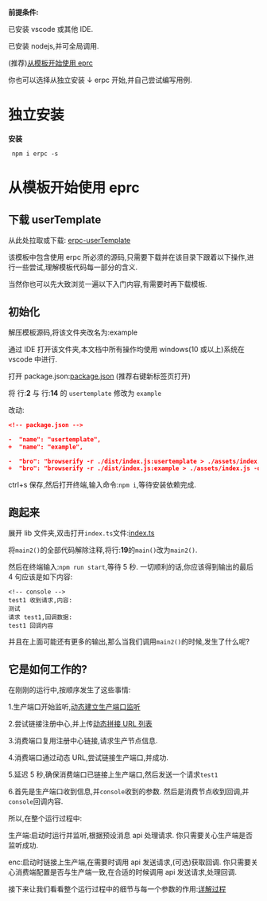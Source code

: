 #

**前提条件:**

已安装 vscode 或其他 IDE.

已安装 nodejs,并可全局调用.

(推荐)[从模板开始使用 eprc](/quick-start?id=从模板开始使用-eprc)

你也可以选择从独立安装 ↓ erpc 开始,并自己尝试编写用例.

# 独立安装

**安装**

```npm
 npm i erpc -s
```

# 从模板开始使用 eprc

## 下载 userTemplate

从此处拉取或下载: [erpc-userTemplate](https://github.com/daoif/erpc-userTemplate)

该模板中包含使用 erpc 所必须的源码,只需要下载并在该目录下跟着以下操作,进行一些尝试,理解模板代码每一部分的含义.

当然你也可以先大致浏览一遍以下入门内容,有需要时再下载模板.

## 初始化

解压模板源码,将该文件夹改名为:example

通过 IDE 打开该文件夹,本文档中所有操作均使用 windows(10 或以上)系统在 vscode 中进行.

打开 package.json:[package.json](/template?id=packagejson ":target=_blank") (推荐右键新标签页打开)

将 行:**2** 与 行:**14** 的 `usertemplate` 修改为 `example`

改动:

```json
<!-- package.json -->

-  "name": "usertemplate",
+  "name": "example",

-  "bro": "browserify -r ./dist/index.js:usertemplate > ./assets/index.js -d ",
+  "bro": "browserify -r ./dist/index.js:example > ./assets/index.js -d ",
```

ctrl+s 保存,然后打开终端,输入命令:`npm i`,等待安装依赖完成.

## 跑起来

展开 lib 文件夹,双击打开`index.ts`文件:[index.ts](/template?id=libindexts)

将`main2()`的全部代码解除注释,将行:**19**的`main()`改为`main2()`.

然后在终端输入:`npm run start`,等待 5 秒.
一切顺利的话,你应该得到输出的最后 4 句应该是如下内容:

```console
<!-- console -->
test1 收到请求,内容:
测试
请求 test1,回调数据:
test1 回调内容
```

并且在上面可能还有更多的输出,那么当我们调用`main2()`的时候,发生了什么呢?

## 它是如何工作的?

在刚刚的运行中,按顺序发生了这些事情:

1.生产端口开始监听,[动态建立生产端口监听](/features?id=动态建立生产端口监听)

2.尝试链接注册中心,并上传[动态拼接 URL 列表](/features?id=动态拼接-url-列表)

3.消费端口复用注册中心链接,请求生产节点信息.

4.消费端口通过动态 URL,尝试链接生产端口,并成功.

5.延迟 5 秒,确保消费端口已链接上生产端口,然后发送一个请求`test1`

6.首先是生产端口收到信息,并`console`收到的参数. 然后是消费节点收到回调,并`console`回调内容.

所以,在整个运行过程中:

生产端:启动时运行并监听,根据预设消息 api 处理请求. 你只需要关心生产端是否监听成功.

enc:启动时链接上生产端,在需要时调用 api 发送请求,(可选)获取回调. 你只需要关心消费端配置是否与生产端一致,在合适的时候调用 api 发送请求,处理回调.

接下来让我们看看整个运行过程中的细节与每一个参数的作用:[详解过程](/detailed)
